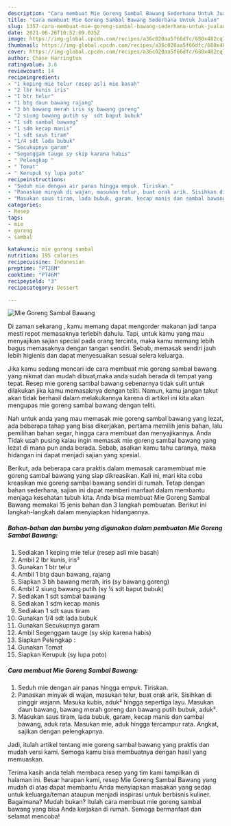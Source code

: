 ```yaml
---
description: "Cara membuat Mie Goreng Sambal Bawang Sederhana Untuk Jualan"
title: "Cara membuat Mie Goreng Sambal Bawang Sederhana Untuk Jualan"
slug: 1357-cara-membuat-mie-goreng-sambal-bawang-sederhana-untuk-jualan
date: 2021-06-26T10:52:09.035Z
image: https://img-global.cpcdn.com/recipes/a36c020aa5f66dfc/680x482cq70/mie-goreng-sambal-bawang-foto-resep-utama.jpg
thumbnail: https://img-global.cpcdn.com/recipes/a36c020aa5f66dfc/680x482cq70/mie-goreng-sambal-bawang-foto-resep-utama.jpg
cover: https://img-global.cpcdn.com/recipes/a36c020aa5f66dfc/680x482cq70/mie-goreng-sambal-bawang-foto-resep-utama.jpg
author: Chase Harrington
ratingvalue: 3.6
reviewcount: 14
recipeingredient:
- "1 keping mie telur resep asli mie basah"
- "2 lbr kunis iris"
- "1 btr telur"
- "1 btg daun bawang rajang"
- "3 bh bawang merah iris sy bawang goreng"
- "2 siung bawang putih sy  sdt baput bubuk"
- "1 sdt sambal bawang"
- "1 sdm kecap manis"
- "1 sdt saus tiram"
- "1/4 sdt lada bubuk"
- "Secukupnya garam"
- "Segenggam tauge sy skip karena habis"
- " Pelengkap "
- " Tomat"
- " Kerupuk sy lupa poto"
recipeinstructions:
- "Seduh mie dengan air panas hingga empuk. Tiriskan."
- "Panaskan minyak di wajan, masukan telur, buat orak arik. Sisihkan di pinggir wajann. Masuka kubis, aduk² hingga sepertiga layu. Masukan daun bawang, bawang merah goreng dan bawang putih bubuk, aduk²."
- "Masukan saus tiram, lada bubuk, garam, kecap manis dan sambal bawang, aduk rata. Masukan mie, aduk hingga tercampur rata. Angkat, sajikan dengan pelengkapnya."
categories:
- Resep
tags:
- mie
- goreng
- sambal

katakunci: mie goreng sambal 
nutrition: 195 calories
recipecuisine: Indonesian
preptime: "PT28M"
cooktime: "PT46M"
recipeyield: "3"
recipecategory: Dessert

---
```



![Mie Goreng Sambal Bawang](https://img-global.cpcdn.com/recipes/a36c020aa5f66dfc/680x482cq70/mie-goreng-sambal-bawang-foto-resep-utama.jpg)

Di zaman  sekarang , kamu memang dapat mengorder makanan jadi tanpa mesti repot memasaknya terlebih dahulu. Tapi, untuk kamu yang mau menyajikan sajian special pada orang tercinta, maka kamu memang lebih bagus memasaknya dengan tangan sendiri. Sebab, memasak sendiri jauh lebih higienis dan dapat menyesuaikan sesuai selera keluarga.

Jika kamu sedang mencari ide cara membuat mie goreng sambal bawang yang nikmat dan mudah dibuat,maka anda sudah berada di tempat yang tepat. Resep mie goreng sambal bawang  sebenarnya tidak sulit untuk dilakukan jika kamu memasaknya dengan teliti. Namun, kamu jangan takut akan tidak berhasil dalam melakukannya 
karena di artikel ini kita akan mengupas mie goreng sambal bawang dengan teliti.  



Nah untuk anda yang mau memasak mie goreng sambal bawang yang lezat, ada beberapa tahap yang bisa dikerjakan, pertama memilih jenis bahan, lalu pemilihan bahan segar, hingga cara membuat dan menyajikannya. Anda Tidak usah pusing kalau ingin memasak mie goreng sambal bawang yang lezat di mana pun anda berada. Sebab, asalkan kamu  tahu caranya, maka hidangan ini dapat menjadi sajian yang spesial.

Berikut, ada beberapa cara praktis  dalam memasak caramembuat mie goreng sambal bawang yang siap dikreasikan. Kali ini, mari kita coba kreasikan mie goreng sambal bawang sendiri di rumah. Tetap dengan bahan sederhana, sajian ini dapat memberi manfaat dalam membantu menjaga kesehatan tubuh kita. Anda bisa membuat Mie Goreng Sambal Bawang memakai 15 jenis bahan dan 3 langkah pembuatan. Berikut ini langkah-langkah dalam menyiapkan hidangannya.

<!--inarticleads1-->

##### Bahan-bahan dan bumbu yang digunakan dalam pembuatan Mie Goreng Sambal Bawang:

1. Sediakan 1 keping mie telur (resep asli mie basah)
1. Ambil 2 lbr kunis, iris²
1. Gunakan 1 btr telur
1. Ambil 1 btg daun bawang, rajang
1. Siapkan 3 bh bawang merah, iris (sy bawang goreng)
1. Ambil 2 siung bawang putih (sy ¼ sdt baput bubuk)
1. Sediakan 1 sdt sambal bawang
1. Sediakan 1 sdm kecap manis
1. Sediakan 1 sdt saus tiram
1. Gunakan 1/4 sdt lada bubuk
1. Gunakan Secukupnya garam
1. Ambil Segenggam tauge (sy skip karena habis)
1. Siapkan  Pelengkap :
1. Gunakan  Tomat
1. Siapkan  Kerupuk (sy lupa poto)




<!--inarticleads2-->

##### Cara membuat Mie Goreng Sambal Bawang:

1. Seduh mie dengan air panas hingga empuk. Tiriskan.
1. Panaskan minyak di wajan, masukan telur, buat orak arik. Sisihkan di pinggir wajann. Masuka kubis, aduk² hingga sepertiga layu. Masukan daun bawang, bawang merah goreng dan bawang putih bubuk, aduk².
1. Masukan saus tiram, lada bubuk, garam, kecap manis dan sambal bawang, aduk rata. Masukan mie, aduk hingga tercampur rata. Angkat, sajikan dengan pelengkapnya.




Jadi, itulah artikel tentang  mie goreng sambal bawang  yang praktis dan mudah versi kami. Semoga kamu bisa membuatnya dengan hasil yang memuaskan. 

Terima kasih anda telah membaca resep yang tim kami tampilkan di halaman ini. Besar harapan kami, resep  Mie Goreng Sambal Bawang yang mudah di atas dapat membantu Anda menyiapkan masakan yang sedap untuk keluarga/teman ataupun menjadi inspirasi untuk berbisnis kuliner. Bagaimana? Mudah bukan? Itulah cara membuat mie goreng sambal bawang yang bisa Anda kerjakan di rumah. Semoga bermanfaat dan selamat mencoba!

